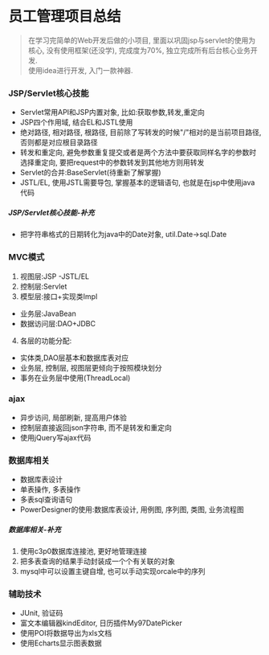 # 员工管理项目总结
> 在学习完简单的Web开发后做的小项目, 里面以巩固jsp与servlet的使用为核心, 没有使用框架(还没学), 完成度为70%, 独立完成所有后台核心业务开发.  
使用idea进行开发, 入门一款神器.

### JSP/Servlet核心技能
- Servlet常用API和JSP内置对象, 比如:获取参数,转发,重定向
- JSP四个作用域, 结合EL和JSTL使用
- 绝对路径, 相对路径, 根路径, 目前除了写转发的时候"/"相对的是当前项目路径, 否则都是对应根目录路径 
- 转发和重定向, 避免参数重复提交或者是两个方法中要获取同样名字的参数时选择重定向, 要把request中的参数转发到其他地方则用转发
- Servlet的合并:BaseServlet(待重新了解掌握)
- JSTL/EL, 使用JSTL需要导包, 掌握基本的逻辑语句, 也就是在jsp中使用java代码

##### JSP/Servlet核心技能-补充
- 把字符串格式的日期转化为java中的Date对象, util.Date->sql.Date

### MVC模式
1. 视图层:JSP -JSTL/EL
2. 控制层:Servlet
3. 模型层:接口+实现类Impl
- 业务层:JavaBean  
- 数据访问层:DAO+JDBC  

4. 各层的功能分配:  
- 实体类,DAO层基本和数据库表对应
- 业务层, 控制层, 视图层更倾向于按照模块划分
- 事务在业务层中使用(ThreadLocal)

### ajax
- 异步访问, 局部刷新, 提高用户体验
- 控制层直接返回json字符串, 而不是转发和重定向
- 使用jQuery写ajax代码

### 数据库相关
- 数据库表设计
- 单表操作, 多表操作
- 多表sql查询语句
- PowerDesigner的使用:数据库表设计, 用例图, 序列图, 类图, 业务流程图
##### 数据库相关-补充
1. 使用c3p0数据库连接池, 更好地管理连接
2. 把多表查询的结果手动封装成一个个有关联的对象
3. mysql中可以设置主键自增, 也可以手动实现orcale中的序列

### 辅助技术 
- JUnit, 验证码
- 富文本编辑器kindEditor, 日历插件My97DatePicker
- 使用POI将数据导出为xls文档
- 使用Echarts显示图表数据
